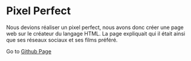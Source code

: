 # Pixel Perfect
Nous devions réaliser un pixel perfect, nous avons donc créer une page web sur le créateur du langage HTML.
La page expliquait qui il était ainsi que ses réseaux sociaux et ses films préféré.

Go to [Github Page](https://saidi-naim.github.io/tim-berners-lee/)